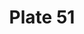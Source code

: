 ---
pid: '51'
an: '6'
title: Plate 51
rev_year: 
_date: 23 Juillet 1798
caption: Capote en crêpe noir, garni de trois nattes, doliman de couleur. Parc Mousseaux.
translation: Hat with stiff brim and soft crown made of black crepe, trimmed with
  three braided ribbons, Colorful Turkish costume. Parc Mousseaux.
student: Sarah Bigler
keywords: "[ Capote, doliman ]"
permalink: /plates/51/
layout: plate-page
---